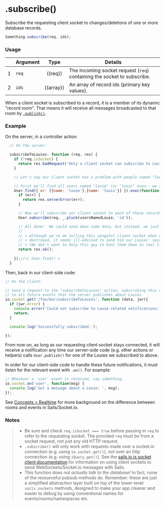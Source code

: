 # .subscribe()

Subscribe the requesting client socket to changes/deletions of one or more database records.

```js
Something.subscribe(req, ids);
```


### Usage

|   | Argument   | Type         | Details |
|---|:-----------|:------------:|---------|
| 1 | `req`      | ((req))      | The incoming socket request (`req`) containing the socket to subscribe.
| 2 | `ids`  | ((array))    | An array of record ids (primary key values).


When a client socket is subscribed to a record, it is a member of its dynamic "record room".  That means it will receive all messages broadcasted to that room by [`.publish()`](http://sailsjs.com/documentation/reference/web-sockets/resourceful-pubsub/publish).

### Example


On the server, in a controller action:

```javascript
  // On the server:

  subscribeToLouies: function (req, res) {
    if (!req.isSocket) {
      return res.badRequest('Only a client socket can subscribe to Louies.  But you look like an HTTP request to me.');
    }

    // Let's say our client socket has a problem with people named "louie".

    // First we'll find all users named "louie" (or "louis" even-- we should be thorough)
    User.find({ or: [{name: 'louie'},{name: 'louis'}] }).exec(function(err, usersNamedLouie){
      if (err) {
        return res.serverError(err);
      }

      // Now we'll subscribe our client socket to each of these records.
      User.subscribe(req, _.pluck(usersNamedLouie, 'id'));

      // All done!  We could send down some data, but instead, we just send an empty 200 (OK) response.
      // 
      // > Although we're ok telling this vengeful client socket when our users get
      // > destroyed, it seems ill-advised to send him our Louies' sensitive user data.
      // > (We don't want to help this guy to hunt them down in real life!)
      return res.ok();
      
    });//</ User.find() >
  }
```




Then, back in our client-side code:

```javascript
// On the client:

// Send a request to the "subscribeToLouies" action, subscribing this client socket
// to all future events that the server publishes about Louies.
io.socket.get('/foo/bar/subscribeToLouies', function (data, jwr){
  if (jwr.error) {
    console.error('Could not subscribe to Louie-related notifications: '+jwr.error);
    return;
  }

  console.log('Successfully subscribed.');

});
```


From now on, as long as our requesting client socket stays connected, it will receive a notification any time our server-side code (e.g. other actions or helpers) calls `User.publish()` for one of the Louies we subscribed to above.

In order for our client-side code to handle these future notifications, it must _listen_ for the relevant event with `.on()`.  For example:

```js
// Whenever a `user` event is received, say something.
io.socket.on('user', function(msg) {
  console.log('Got a message about a Louie: ', msg);
});
```

See [Concepts > Realtime](http://sailsjs.com/documentation/concepts/realtime) for more background on the difference between rooms and events in Sails/Socket.io.





### Notes

> + Be sure and check `req.isSocket === true` before passing in `req` to refer to the requesting socket.  The provided `req` must be from a socket request, not just any old HTTP request.
> + `.subscribe()` will only work with requests made over a socket.io connection (e.g. using `io.socket.get()`), *not* over an http connection (e.g. using `jQuery.get()`).  See the [sails.io.js socket client documentation](http://sailsjs.org/documentation/reference/web-sockets/socket-client) for information on using client sockets to send WebSockets/Socket.io messages with Sails.
> + This function does _not actually talk to the database_!  In fact, none of the resourceful pubsub methods do.  Remember: these are just a simplified abstraction layer built on top of the lower-level `sails.sockets` methods, designed to make your app cleaner and easier to debug by using conventional names for events/rooms/namespaces etc.




<docmeta name="displayName" value=".subscribe()">
<docmeta name="pageType" value="method">

